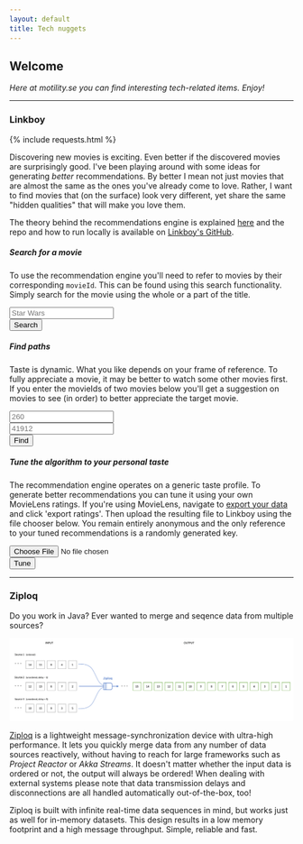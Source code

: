 ```yaml
---
layout: default
title: Tech nuggets
---
```


<link rel="stylesheet" href="/assets/css/style.css">
<link rel="stylesheet" href="/assets/css/styles.css">

## Welcome

_Here at motility.se you can find interesting tech-related items. Enjoy!_


<hr class="hr" />


### Linkboy

{% include requests.html %}

Discovering new movies is exciting. Even better if the discovered movies are surprisingly good. I've been playing around with some ideas for generating _better_ recommendations.
By better I mean not just movies that are almost the same as the ones you've already come to love. Rather, I want to find movies that (on the surface) look very different, yet 
share the same "hidden qualities" that will make you love them.

The theory behind the recommendations engine is explained [here](https://github.com/manstegling/linkboy/blob/master/doc/DOCUMENTATION.md) and the repo and how to run
locally is available on [Linkboy's GitHub](https://github.com/manstegling/linkboy).


##### Search for a movie

To use the recommendation engine you'll need to refer to movies by their corresponding `movieId`. This can be found using this search functionality.
Simply search for the movie using the whole or a part of the title.

<div>
  <div class="row">
    <div class="col-md-12 col-lg-8">
      <input type="text" class="form-control" id="m0" placeholder="Star Wars">
    </div>
    <div class="col-md-2 col-lg-1">
	  <button type="submit" class="btn btn-primary" id="b0" onclick="postFindMovie()">Search</button>
	</div>
  </div>
</div>

<span id="searchResult"></span>

##### Find paths

Taste is dynamic. What you like depends on your frame of reference. To fully appreciate a movie, it may be better to watch some other movies first. If you enter the movieIds of two
movies below you'll get a suggestion on movies to see (in order) to better appreciate the target movie.


<div>
  <div class="row">
    <div class="col-md-12 col-lg-4">
      <input type="text" class="form-control" id="movieId1" placeholder="260">
    </div>
	<div class="col-md-12 col-lg-4">
      <input type="text" class="form-control" id="movieId2" placeholder="41912"><br>
	</div>
	<div class="col-md-4 col-lg-2">
	  <button type="submit" class="btn btn-primary" id="b1" onclick="postFindPath()">Find</button>
	</div>
  </div>
</div>

<span id="pathResult"></span>

##### Tune the algorithm to your personal taste

The recommendation engine operates on a generic taste profile. To generate better recommendations you can tune it using your own MovieLens ratings. If you're using MovieLens,
navigate to [export your data](https://movielens.org/profile/settings/import-export) and click 'export ratings'. Then upload the resulting file to Linkboy using the file chooser below. You remain entirely
anonymous and the only reference to your tuned recommendations is a randomly generated key.

<div>
  <form onsubmit="return postRatings(this)">
    <div class="row">
      <div class="col-md-12 col-lg-8">
        <input class="form-control" type="file" id="f1">
      </div>
      <div class="col-md-2 col-lg-1">
        <button type="submit" class="btn btn-primary" id="b2">Tune</button>
      </div>
    </div>
  </form>
</div>


<hr class="hr" />

<span id="randomKey"></span>


### Ziploq

Do you work in Java? Ever wanted to merge and seqence data from multiple sources?

![Ziploq; merging input sources](https://raw.githubusercontent.com/manstegling/ziploq/master/images/ziploq.png)

[Ziploq](https://github.com/manstegling/ziploq) is a lightweight message-synchronization device with ultra-high performance. It lets you quickly merge data from any
number of data sources reactively, without having to reach for large frameworks such as _Project Reactor_ or _Akka Streams_. It doesn't matter whether the input
data is ordered or not, the output will always be ordered! When dealing with external systems please note that data transmission delays and disconnections are all
handled automatically out-of-the-box, too!

Ziploq is built with infinite real-time data sequences in mind, but works just as well for in-memory datasets. This design results in a low memory footprint and a high
message throughput. Simple, reliable and fast.



